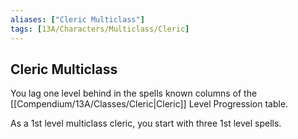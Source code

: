 ```yaml
---
aliases: ["Cleric Multiclass"]
tags: [13A/Characters/Multiclass/Cleric]
---
```


## Cleric Multiclass

You lag one level behind in the spells known columns of the [[Compendium/13A/Classes/Cleric|Cleric]] Level Progression table.

As a 1st level multiclass cleric, you start with three 1st level spells.
